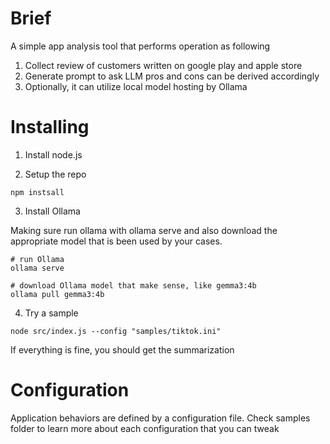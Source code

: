 # Brief

A simple app analysis tool that performs operation as following

1. Collect review of customers written on google play and apple store
2. Generate prompt to ask LLM pros and cons can be derived accordingly
3. Optionally, it can utilize local model hosting by Ollama

# Installing

1. Install node.js


2. Setup the repo

```
npm instsall
```

3. Install Ollama

Making sure run ollama with ollama serve and also download the appropriate
model that is been used by your cases.

```
# run Ollama
ollama serve

# download Ollama model that make sense, like gemma3:4b
ollama pull gemma3:4b

```

4. Try a sample

```
node src/index.js --config "samples/tiktok.ini"
```

If everything is fine, you should get the summarization

# Configuration

Application behaviors are defined by a configuration file. Check samples folder
to learn more about each configuration that you can tweak

